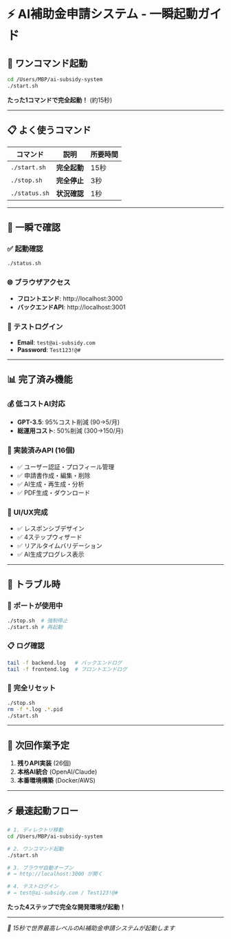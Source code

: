 # ⚡ AI補助金申請システム - 一瞬起動ガイド

## 🚀 **ワンコマンド起動**

```bash
cd /Users/MBP/ai-subsidy-system
./start.sh
```

**たった1コマンドで完全起動！** (約15秒)

---

## 📋 **よく使うコマンド**

| コマンド | 説明 | 所要時間 |
|----------|------|----------|
| `./start.sh` | **完全起動** | 15秒 |
| `./stop.sh` | **完全停止** | 3秒 |
| `./status.sh` | **状況確認** | 1秒 |

---

## 🎯 **一瞬で確認**

### ✅ **起動確認**
```bash
./status.sh
```

### 🌐 **ブラウザアクセス**
- **フロントエンド**: http://localhost:3000
- **バックエンドAPI**: http://localhost:3001

### 🧪 **テストログイン**
- **Email**: `test@ai-subsidy.com`
- **Password**: `Test123!@#`

---

## 📊 **完了済み機能**

### 💰 **低コストAI対応**
- **GPT-3.5**: 95%コスト削減 ($90→$5/月)
- **総運用コスト**: 50%削減 ($300→$150/月)

### 🔧 **実装済みAPI (16個)**
- ✅ ユーザー認証・プロフィール管理
- ✅ 申請書作成・編集・削除
- ✅ AI生成・再生成・分析
- ✅ PDF生成・ダウンロード

### 🎨 **UI/UX完成**
- ✅ レスポンシブデザイン
- ✅ 4ステップウィザード
- ✅ リアルタイムバリデーション
- ✅ AI生成プログレス表示

---

## 🔧 **トラブル時**

### 🚨 **ポートが使用中**
```bash
./stop.sh  # 強制停止
./start.sh # 再起動
```

### 📋 **ログ確認**
```bash
tail -f backend.log   # バックエンドログ
tail -f frontend.log  # フロントエンドログ
```

### 🔄 **完全リセット**
```bash
./stop.sh
rm -f *.log .*.pid
./start.sh
```

---

## 🎯 **次回作業予定**

1. **残りAPI実装** (26個)
2. **本格AI統合** (OpenAI/Claude)
3. **本番環境構築** (Docker/AWS)

---

## ⚡ **最速起動フロー**

```bash
# 1. ディレクトリ移動
cd /Users/MBP/ai-subsidy-system

# 2. ワンコマンド起動
./start.sh

# 3. ブラウザ自動オープン
# → http://localhost:3000 が開く

# 4. テストログイン
# → test@ai-subsidy.com / Test123!@#
```

**たった4ステップで完全な開発環境が起動！**

---

*🚀 15秒で世界最高レベルのAI補助金申請システムが起動します*